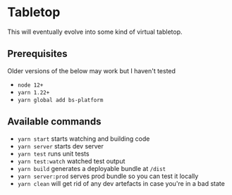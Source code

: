 # Tabletop

This will eventually evolve into some kind of virtual tabletop.

## Prerequisites

Older versions of the below may work but I haven't tested

- `node 12+`
- `yarn 1.22+`
- `yarn global add bs-platform`

## Available commands

- `yarn start` starts watching and building code
- `yarn server` starts dev server
- `yarn test` runs unit tests
- `yarn test:watch` watched test output
- `yarn build` generates a deployable bundle at `/dist`
- `yarn server:prod` serves prod bundle so you can test it locally
- `yarn clean` will get rid of any dev artefacts in case you're in a bad state
